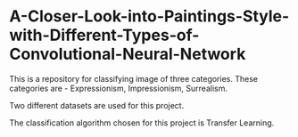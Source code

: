 # A-Closer-Look-into-Paintings-Style-with-Different-Types-of-Convolutional-Neural-Network

This is a repository for classifying image of three categories. These categories are - Expressionism, Impressionism, Surrealism.

Two different datasets are used for this project. 

The classification algorithm chosen for this project is Transfer Learning.
